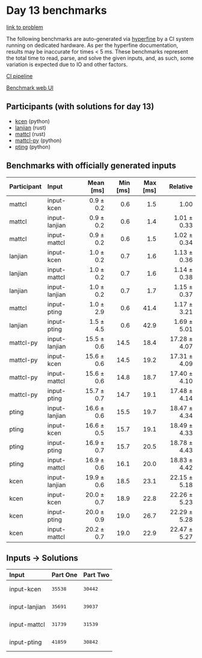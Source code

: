 # Day 13 benchmarks

[link to problem](https://adventofcode.com/2023/day/13)

The following benchmarks are auto-generated via
[hyperfine](https://github.com/sharkdp/hyperfine) by a CI system running on
dedicated hardware. As per the hyperfine documentation, results may be
inaccurate for times < 5 ms. These benchmarks represent the total time to read,
parse, and solve the given inputs, and, as such, some variation is expected due
to IO and other factors.

[CI pipeline](http://ci.papercode.net:8080/teams/main/pipelines/aoc2023)

[Benchmark web UI](https://aoc.ancalagon.black)


## Participants (with solutions for day 13)

- [kcen](https://github.com/kcen/aoc2023) (python)
- [lanjian](https://github.com/lanjian/aoc-2023) (rust)
- [mattcl](https://github.com/mattcl/aoc2023) (rust)
- [mattcl-py](https://github.com/mattcl/aoc2023-py) (python)
- [pting](https://github.com/pting/aoc2023) (python)


## Benchmarks with officially generated inputs

| Participant | Input | Mean [ms] | Min [ms] | Max [ms] | Relative |
|:---|:---|---:|---:|---:|---:|
| mattcl | input-kcen | 0.9 ± 0.2 | 0.6 | 1.5 | 1.00 |
| mattcl | input-lanjian | 0.9 ± 0.2 | 0.6 | 1.4 | 1.01 ± 0.33 |
| mattcl | input-mattcl | 0.9 ± 0.2 | 0.6 | 1.5 | 1.02 ± 0.34 |
| lanjian | input-kcen | 1.0 ± 0.2 | 0.7 | 1.6 | 1.13 ± 0.36 |
| lanjian | input-mattcl | 1.0 ± 0.2 | 0.7 | 1.6 | 1.14 ± 0.38 |
| lanjian | input-lanjian | 1.0 ± 0.2 | 0.7 | 1.7 | 1.15 ± 0.37 |
| mattcl | input-pting | 1.0 ± 2.9 | 0.6 | 41.4 | 1.17 ± 3.21 |
| lanjian | input-pting | 1.5 ± 4.5 | 0.6 | 42.9 | 1.69 ± 5.01 |
| mattcl-py | input-lanjian | 15.5 ± 0.6 | 14.5 | 18.4 | 17.28 ± 4.07 |
| mattcl-py | input-kcen | 15.6 ± 0.6 | 14.5 | 19.2 | 17.31 ± 4.09 |
| mattcl-py | input-mattcl | 15.6 ± 0.6 | 14.8 | 18.7 | 17.40 ± 4.10 |
| mattcl-py | input-pting | 15.7 ± 0.7 | 14.7 | 19.1 | 17.48 ± 4.14 |
| pting | input-lanjian | 16.6 ± 0.6 | 15.5 | 19.7 | 18.47 ± 4.34 |
| pting | input-kcen | 16.6 ± 0.5 | 15.7 | 19.1 | 18.49 ± 4.33 |
| pting | input-pting | 16.9 ± 0.7 | 15.7 | 20.5 | 18.78 ± 4.43 |
| pting | input-mattcl | 16.9 ± 0.6 | 16.1 | 20.0 | 18.83 ± 4.42 |
| kcen | input-lanjian | 19.9 ± 0.6 | 18.5 | 23.1 | 22.15 ± 5.18 |
| kcen | input-kcen | 20.0 ± 0.7 | 18.9 | 22.8 | 22.26 ± 5.23 |
| kcen | input-pting | 20.0 ± 0.9 | 19.0 | 26.7 | 22.29 ± 5.28 |
| kcen | input-mattcl | 20.2 ± 0.7 | 19.0 | 22.9 | 22.47 ± 5.27 |


## Inputs -> Solutions

| Input | Part One | Part Two |
|:---|:---|:---|
|input-kcen|<pre>35538</pre>|<pre>30442</pre>|
|input-lanjian|<pre>35691</pre>|<pre>39037</pre>|
|input-mattcl|<pre>31739</pre>|<pre>31539</pre>|
|input-pting|<pre>41859</pre>|<pre>30842</pre>|